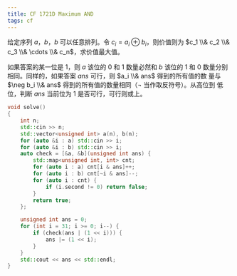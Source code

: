 ```yaml
---
title: CF 1721D Maximum AND 
tags: cf
---
```


给定序列 $a$，$b$，$b$ 可以任意排列。令 $c_i = a_i \oplus b_i$，则价值则为 $c_1
\\& c_2 \\& c_3 \\& \cdots \\& c_n$，求价值最大值。

如果答案的某一位是 $1$，则 $a$ 该位的 $0$ 和 $1$ 数量必然和 $b$ 该位的 $1$ 和
 $0$ 数量分别相同。同样的，如果答案 $ans$ 可行，则 $a_i \\& ans$ 得到的所有值的数
量与 $\neg b_i \\& ans$ 得到的所有值的数量相同（$\neg$ 当作取反符号）。从高位到
低位，判断 $ans$ 当前位为 $1$ 是否可行，可行则或上。

```cpp
void solve()
{
    int n;
    std::cin >> n;
    std::vector<unsigned int> a(n), b(n);
    for (auto &i : a) std::cin >> i;
    for (auto &i : b) std::cin >> i;
    auto check = [&a, &b](unsigned int ans) {
        std::map<unsigned int, int> cnt;
        for (auto i : a) cnt[i & ans]++;
        for (auto i : b) cnt[~i & ans]--;
        for (auto i : cnt) {
            if (i.second != 0) return false;
        }
        return true;
    };

    unsigned int ans = 0;
    for (int i = 31; i >= 0; i--) {
        if (check(ans | (1 << i))) {
            ans |= (1 << i);
        }
    }
    std::cout << ans << std::endl;
}
```
